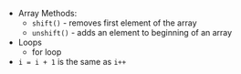 - Array Methods:
  - `shift()` - removes first element of the array
  - `unshift()` - adds an element to beginning of an array
- Loops
  - for loop
- `i = i + 1` is the same as `i++`
